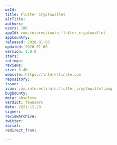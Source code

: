 ```yaml
---
wsId: 
title: Flutter Cryptowallet
altTitle: 
authors: 
users: 100
appId: com.interestinate.flutter_cryptowallet
appCountry: 
released: 2020-01-06
updated: 2020-01-06
version: 1.0.0
stars: 
ratings: 
reviews: 
size: 6.4M
website: https://interestinate.com
repository: 
issue: 
icon: com.interestinate.flutter_cryptowallet.png
bugbounty: 
meta: obsolete
verdict: fewusers
date: 2021-12-28
signer: 
reviewArchive: 
twitter: 
social: 
redirect_from: 

---
```



